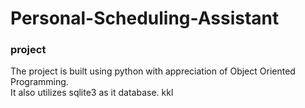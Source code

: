 # Personal-Scheduling-Assistant
### project 

The project is built using python with appreciation of Object Oriented Programming.<br />
It also utilizes sqlite3 as it database.
kkl
